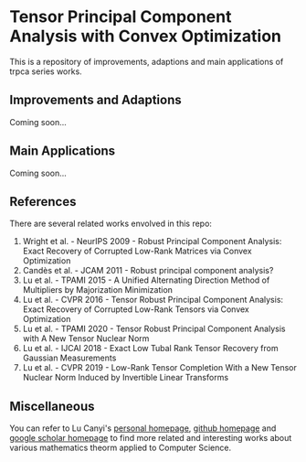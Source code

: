 # Tensor Principal Component Analysis with Convex Optimization 

This is a repository of improvements, adaptions and main applications of trpca series works.

## Improvements and Adaptions

Coming soon...

## Main Applications

Coming soon...

## References

There are several related works envolved in this repo:

1. Wright et al. - NeurIPS 2009 - Robust Principal Component Analysis: Exact Recovery of Corrupted Low-Rank Matrices via Convex Optimization
2. Candès et al. - JCAM 2011 - Robust principal component analysis?
3. Lu et al. - TPAMI 2015 - A Unified Alternating Direction Method of Multipliers by Majorization Minimization
4. Lu et al. - CVPR 2016 - Tensor Robust Principal Component Analysis: Exact Recovery of Corrupted Low-Rank Tensors via Convex Optimization
5. Lu et al. - TPAMI 2020 - Tensor Robust Principal Component Analysis with A New Tensor Nuclear Norm
6. Lu et al. - IJCAI 2018 - Exact Low Tubal Rank Tensor Recovery from Gaussian Measurements
7. Lu et al. - CVPR 2019 - Low-Rank Tensor Completion With a New Tensor Nuclear Norm Induced by Invertible Linear Transforms

## Miscellaneous

You can refer to Lu Canyi's [personal homepage](https://canyilu.github.io/), [github homepage](https://github.com/canyilu) and [google scholar homepage](https://scholar.google.com/citations?user=EZcKJi4AAAAJ&hl=en) to find more related and interesting works about various mathematics theorm applied to Computer Science.